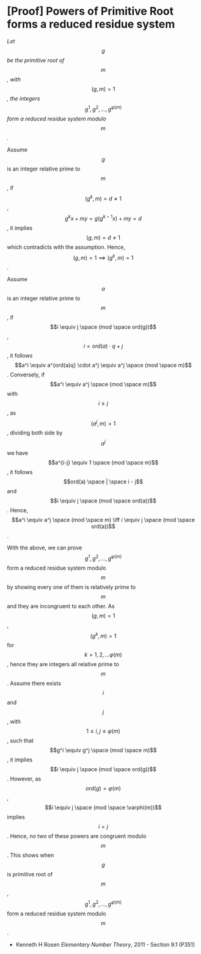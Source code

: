 # \[Proof] Powers of Primitive Root forms a reduced residue system

_Let_ $$g$$ _be the primitive root of_ $$m$$_, with_ $$(g, m) = 1$$_, the integers_ $$g^1, g^2, ..., g^{\varphi(m)}$$ _form a reduced residue system modulo_ $$m$$_._

Assume $$g$$ is an integer relative prime to $$m$$, if $$(g^k, m) = d\not = 1$$, $$g^kx + my = g(g^{k-1}x) + my = d$$, it implies $$(g, m) = d \not = 1$$ which contradicts with the assumption. Hence, $$(g, m) = 1 \implies (g^k, m) = 1$$.

Assume $$a$$ is an integer relative prime to $$m$$, if $$i \equiv j \space (mod \space ord(g))$$, $$i = ord(a) \cdot q + j$$, it follows $$a^i \equiv a^{ord(a)q} \cdot a^j \equiv a^j \space (mod \space m)$$. Conversely, if $$a^i \equiv a^j \space (mod \space m)$$ with $$i \ge j$$, as $$(a^j, m) = 1$$, dividing both side by $$a^j$$ we have $$a^{i-j} \equiv 1 \space (mod \space m)$$, it follows $$ord(a) \space | \space i - j$$ and $$i \equiv j \space (mod \space ord(a))$$. Hence, $$a^i \equiv a^j \space (mod \space m) \iff i \equiv j \space (mod \space ord(a))$$.

With the above, we can prove $$g^1, g^2, ..., g^{\varphi(m)}$$ form a reduced residue system modulo $$m$$ by showing every one of them is relatively prime to $$m$$ and they are incongruent to each other. As $$(g, m) = 1$$, $$(g^k, m) = 1$$ for $$k = 1, 2, ... \varphi(m)$$, hence they are integers all relative prime to $$m$$. Assume there exists $$i$$ and $$j$$, with $$1 \le i, j \le \varphi(m)$$, such that $$g^i \equiv g^j \space (mod \space m)$$, it implies $$i \equiv j \space (mod \space ord(g))$$. However, as $$ord(g) = \varphi(m)$$, $$i \equiv j \space (mod \space \varphi(m))$$ implies $$i = j$$. Hence, no two of these powers are congruent modulo $$m$$. This shows when $$g$$ is primitive root of $$m$$, $$g^1, g^2, ..., g^{\varphi(m)}$$ form a reduced residue system modulo $$m$$.

* Kenneth H Rosen _Elementary Number Theory_, 2011 - Section 9.1 (P351)
